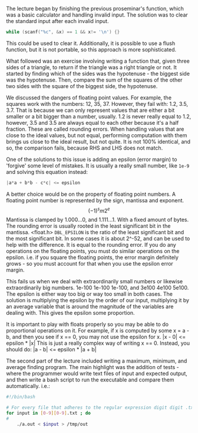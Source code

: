 The lecture began by finishing the previous proseminar's function, which was a basic calculator and handling invalid input. The solution was to clear the standard input after each invalid input.
```c
while (scanf("%c", &x) == 1 && x!= '\n') {}
```
This could be used to clear it. Additionally, it is possible to use a flush function, but it is not portable, so this approach is more sophisticated.

What followed was an exercise involving writing a function that, given three sides of a triangle, to return if the triangle was a right triangle or not. It started by finding which of the sides was the hypotenuse - the biggest side was the hypotenuse. Then, compare the sum of the squares of the other two sides with the square of the biggest side, the hypotenuse.

We discussed the dangers of floating point values. For example, the squares work with the numbers: 12, 35, 37. However, they fail with: 1.2, 3.5, 3.7. That is because we can only represent values that are either a bit smaller or a bit bigger than a number, usually. 1.2 is never really equal to 1.2, however, 3.5 and 3.5 are always equal to each other because it's a half fraction. These are called rounding errors. 
When handling values that are close to the ideal values, but not equal, performing computation with them brings us close to the ideal result, but not quite. It is not 100% identical, and so, the comparison fails, because RHS and LHS does not match.

One of the solutions to this issue is adding an epsilon (error margin) to 'forgive' some level of mistakes. It is usually a really small number, like `1e-9` and solving this equation instead:

```c
|a*a + b*b - c*c| <= epsilon
```

A better choice would be on the property of floating point numbers. 
A floating point number is represented by the sign, mantissa and exponent.
$$(-1)^{s} m 2 ^{e}$$
Mantissa is clamped by 1.000...0, and 1.111...1. With a fixed amount of bytes.
The rounding error is usually rooted in the least significant bit in the mantissa.
<float.h>
`DBL_EPSILON` is the ratio of the least significant bit and the most significant bit. In some cases it is about 2^-52, and can be used to help with the difference. It is equal to the rounding error. If you do any operations on the floating points, you must do similar operations on the epsilon. i.e. if you square the floating points, the error margin definitely grows - so you must account for that when you use the epsilon error margin.

This fails us when we deal with extraordinarily small numbers or likewise extraordinarily big numbers. 1e-100 1e-100 1e-100, and 3e100 4e100 5e100. The epsilon is either way too big or way too small in both cases. The solution is multiplying the epsilon by the order of our input, multiplying it by an average variable that is around the magnitude of the variables are dealing with.
This gives the epsilon some proportion.

It is important to play with floats properly so you may be able to do proportional operations on it.
For example, if x is computed by some x = a - b, and then you see if x == 0, you may not use the epsilon for x.
|x - 0| <= epsilon \* |x|
This is just a really complex way of writing x == 0. Instead, you should do:
|a - b| <= epsilon \* |a + b|

The second part of the lecture included writing a maximum, minimum, and average finding program. The main highlight was the addition of tests - where the programmer would write text files of input and expected output, and then write a bash script to run the executable and compare them automatically. i.e.:
```sh
#!/bin/bash

# For every file that adheres to the regular expression digit digit .txt
for input in [0-9][0-9].txt ; do
# 
	./a.out < $input > /tmp/out 
```